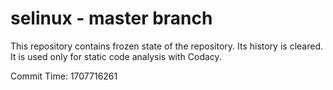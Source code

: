 # selinux - master branch

This repository contains frozen state of the repository.
Its history is cleared. It is used only for static code
analysis with Codacy.

Commit Time: 1707716261